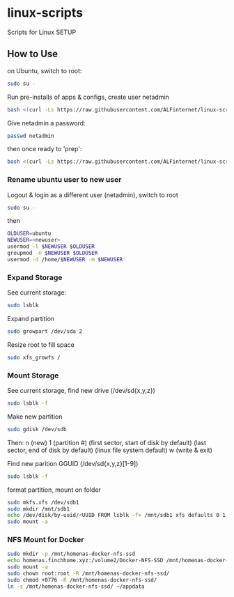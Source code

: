 # linux-scripts
Scripts for Linux SETUP

## How to Use
on Ubuntu, switch to root:
```bash
sudo su -
```

Run pre-installs of apps & configs, create user netadmin
```bash
bash <(curl -Ls https://raw.githubusercontent.com/ALFinternet/linux-scripts/master/ubuntu-install.sh)
```

Give netadmin a password:
```bash
passwd netadmin
```

then once ready to 'prep':

```bash
bash <(curl -Ls https://raw.githubusercontent.com/ALFinternet/linux-scripts/master/ubuntu-sysprep.sh)
```

### Rename ubuntu user to new user
Logout & login as a different user (netadmin), switch to root
```bash
sudo su -
```
then
```bash
OLDUSER=ubuntu
NEWUSER=<newuser>
usermod -l $NEWUSER $OLDUSER
groupmod -n $NEWUSER $OLDUSER
usermod -d /home/$NEWUSER -m $NEWUSER
```

### Expand Storage

See current storage:
```bash
sudo lsblk
```

Expand partition
```bash
sudo growpart /dev/sda 2
```

Resize root to fill space
```bash
sudo xfs_growfs /
```

### Mount Storage

See current storage, find new drive (/dev/sd{x,y,z})
```bash
sudo lsblk -f
```

Make new partition
```bash
sudo gdisk /dev/sdb
```
Then:
n (new)
1 (partition #)
<enter> (first sector, start of disk by default)
<enter> (last sector, end of disk by default)
<enter> (linux file system default)
w (write & exit)

Find new parition GGUID (/dev/sd{x,y,z}[1-9])
```bash
sudo lsblk -f
```

format partition, mount on folder
```bash
sudo mkfs.xfs /dev/sdb1
sudo mkdir /mnt/sdb1
echo /dev/disk/by-uuid/<UUID FROM lsblk -f> /mnt/sdb1 xfs defaults 0 1 | sudo tee -a /etc/fstab
sudo mount -a
```



### NFS Mount for Docker
```bash
sudo mkdir -p /mnt/homenas-docker-nfs-ssd
echo homenas.finchhome.xyz:/volume2/Docker-NFS-SSD /mnt/homenas-docker-nfs-ssd nfs auto,defaults,nofail 0 0 | sudo tee -a /etc/fstab
sudo mount -a
sudo chown root:root -R /mnt/homenas-docker-nfs-ssd/
sudo chmod +0776 -R /mnt/homenas-docker-nfs-ssd/
ln -s /mnt/homenas-docker-nfs-ssd/ ~/appdata
```
